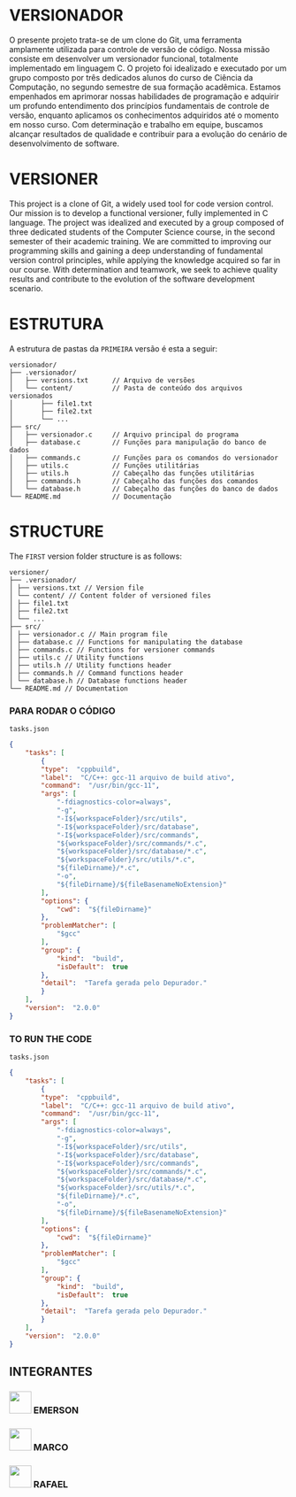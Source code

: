# VERSIONADOR

O presente projeto trata-se de um clone do Git, uma ferramenta amplamente utilizada para controle de versão de código. Nossa missão consiste em desenvolver um versionador funcional, totalmente implementado em linguagem C. O projeto foi idealizado e executado por um grupo composto por três dedicados alunos do curso de Ciência da Computação, no segundo semestre de sua formação acadêmica. Estamos empenhados em aprimorar nossas habilidades de programação e adquirir um profundo entendimento dos princípios fundamentais de controle de versão, enquanto aplicamos os conhecimentos adquiridos até o momento em nosso curso. Com determinação e trabalho em equipe, buscamos alcançar resultados de qualidade e contribuir para a evolução do cenário de desenvolvimento de software.

# VERSIONER

This project is a clone of Git, a widely used tool for code version control. Our mission is to develop a functional versioner, fully implemented in C language. The project was idealized and executed by a group composed of three dedicated students of the Computer Science course, in the second semester of their academic training. We are committed to improving our programming skills and gaining a deep understanding of fundamental version control principles, while applying the knowledge acquired so far in our course. With determination and teamwork, we seek to achieve quality results and contribute to the evolution of the software development scenario.

# ESTRUTURA
A estrutura de pastas da `PRIMEIRA` versão é esta a seguir:
```
versionador/
├── .versionador/
│   ├── versions.txt      // Arquivo de versões
│   └── content/          // Pasta de conteúdo dos arquivos versionados
│       ├── file1.txt
│       ├── file2.txt
│       └── ...
├── src/
│   ├── versionador.c     // Arquivo principal do programa
│   ├── database.c        // Funções para manipulação do banco de dados
│   ├── commands.c        // Funções para os comandos do versionador
│   ├── utils.c           // Funções utilitárias
│   ├── utils.h           // Cabeçalho das funções utilitárias
│   ├── commands.h        // Cabeçalho das funções dos comandos
│   └── database.h        // Cabeçalho das funções do banco de dados
└── README.md             // Documentação
```

# STRUCTURE
The `FIRST` version folder structure is as follows:
```
versioner/
├── .versionador/
│ ├── versions.txt // Version file
│ └── content/ // Content folder of versioned files
│ ├── file1.txt
│ ├── file2.txt
│ └── ...
├── src/
│ ├── versionador.c // Main program file
│ ├── database.c // Functions for manipulating the database
│ ├── commands.c // Functions for versioner commands
│ ├── utils.c // Utility functions
│ ├── utils.h // Utility functions header
│ ├── commands.h // Command functions header
│ └── database.h // Database functions header
└── README.md // Documentation
```

### PARA RODAR O CÓDIGO
`tasks.json`
```json
{
	"tasks": [
		{
		"type":  "cppbuild",
		"label":  "C/C++: gcc-11 arquivo de build ativo",
		"command":  "/usr/bin/gcc-11",
		"args": [
			"-fdiagnostics-color=always",
			"-g",
			"-I${workspaceFolder}/src/utils",
			"-I${workspaceFolder}/src/database",
			"-I${workspaceFolder}/src/commands",
			"${workspaceFolder}/src/commands/*.c",
			"${workspaceFolder}/src/database/*.c",
			"${workspaceFolder}/src/utils/*.c",
			"${fileDirname}/*.c",
			"-o",
			"${fileDirname}/${fileBasenameNoExtension}"
		],
		"options": {
			"cwd":  "${fileDirname}"
		},
		"problemMatcher": [
			"$gcc"
		],
		"group": {
			"kind":  "build",
			"isDefault":  true
		},
		"detail":  "Tarefa gerada pelo Depurador."
		}
	],
	"version":  "2.0.0"
}
```

### TO RUN THE CODE
`tasks.json`
```json
{
	"tasks": [
		{
		"type":  "cppbuild",
		"label":  "C/C++: gcc-11 arquivo de build ativo",
		"command":  "/usr/bin/gcc-11",
		"args": [
			"-fdiagnostics-color=always",
			"-g",
			"-I${workspaceFolder}/src/utils",
			"-I${workspaceFolder}/src/database",
			"-I${workspaceFolder}/src/commands",
			"${workspaceFolder}/src/commands/*.c",
			"${workspaceFolder}/src/database/*.c",
			"${workspaceFolder}/src/utils/*.c",
			"${fileDirname}/*.c",
			"-o",
			"${fileDirname}/${fileBasenameNoExtension}"
		],
		"options": {
			"cwd":  "${fileDirname}"
		},
		"problemMatcher": [
			"$gcc"
		],
		"group": {
			"kind":  "build",
			"isDefault":  true
		},
		"detail":  "Tarefa gerada pelo Depurador."
		}
	],
	"version":  "2.0.0"
}
```


## INTEGRANTES



### <img src="https://lh3.googleusercontent.com/fife/APg5EOZOEpbjVFaEpTKNEmWzYPerLFZUqzU_E4QoOlfogAefFEp2zx57LOk0vgwkpVkp62zY9ITQUDTVwTuBeO8fslpqwr8B_K67Q1jUAu1vDP5zaiRIAZizTUCasianWnWSra8S7wKPtXkx_4jfRAN_SRr5UknYtTJIE5Ne8Y1q--69GxtJnncGsbwz6QcMNzo9GXBa_AF7Hy5qM5x_FZ5CLvTNJvy4WYoUqWsa5Ziy7Xfit8L5VucxYgGRiER7lTxIP-0-rvMqHaWBmd2wMXlyGuDKxXF5ILZ6cpi6yCu_YVaH_HzjrOqjYC2QtPzxWxIVcPbwXJTDBBJ7kFjIUbfQ_fxQ2ZihCry3wNJTPbO5SXJDzj1I1jbcIz0Yw0f97PNf76iB0fHXU96ULM7iGiIecxmpXkiButZNr9Dah--Rz4iGHQnEsRQX0Fh51hGAJcocjz7zperdrCHsLQaVWNj6qY_BHhpNHy2_wP2M000TKcL25x6ZK8vRJc24ZkJkWpbZGffnZ7e_73olf-b7bgRnHxrWrgySjInDI7j1mXx2607UEVa_2LhG8DQjSMGy0Artv1N4gzOzBPvUE_jZewVhv0BbF3QfF9npkCuEIq4wLmNPCFpXkAAjvByWEuomOgvKnPeKDcTvdW-Bt8SYyuv79KO_d17Aq9i885c2ET3bxO0d85oh_QYNrlU88IbMJp5GZlkdWy0emSPpm-NLT0z5jHTQkfiWszFb2D_Z0SMEPXc0WwM2CJLU15E8FsSqPgHaZAy7GtDyCkioO_HerKpLyzKCEnAMVkb9j7dHpYsl-qWI7x8mgqr0EITXFwmBGKLBJN9w9u4NstIjN_N6SXH3zqacVyV-h0SJuzle7mXPqv146dMCOFl9NTRKBY6Kbk9r1b-ElIM8lF9cd7Ofgd6fzycIzjHFb4BqIej1KvAULcNtLxtNLG7ctbtqhABin7L7gz0sBEdTYCywDEYzEAbe2lo7euFiSnMYzZ9hdTKij86q9RIXAffDzwmQPyT-cJbwAmkLUz3ZrZD6GamGlKkraylenPMSeHMXHmakULGvsew02M4MFDyn64ZfHy3uLQ8JzMWAZpprAOkeiYTymHS5815ry-KWfD88NSZ2vCkDkpvdFdfQEJtCQltztmkPaPUF2zLbB9o5Pv0DNJW1swpNHJG18S89aI34wo_lZr5Y5ViEOFtcZPWFdYP2GMkdbXvelMejcZSVGqzt3LymljOlab75zzDRbAojF7JKr8FqHJLM990F_s4pXNVHhGzgZ0bHtViUzQK5SCSE_2u4DhuvIEoNHEfSASCk3iIWGG23AriZFlJ_JxFg3-wWxHWC0dHQs6hG3ZW_NvFDfUjfRYsTah4mBSYfdzmqwb8SGMv9_q9VhAmQlImay9ilrymxkvY-CmB36we16mlZ9xrhsqe6B7suyHJQxO0k9jC6dwrZmgjOMYqmNcgOZNI1-YzCmKq4qSHdVO2AvmIONOx9qWdQo5y04PPDdfi26fMGhUE2XJ_998ddgvNO8MPuptlhVhULnH5C1g1bbDfF54IBOmIzwLScal7MtbcCrjB3kKha7f8um7kCNJ9vvbG4RnWoNXB4tFHKMKVlP-uGjmg=w1365-h946" height="40"> EMERSON

###  <img src="https://lh3.googleusercontent.com/fife/APg5EOax2BXI9ql9wfBfQ5rXOfyfEQh5cQT9rPx_yNo3dtxL4pCV9x2hizGCB4Dhd5WFLKw188hakgeYQU6HgHvQVa1r3XlTNNRMD47ZASn79dNVdrlBXzzRXtAYj4K4BZ6EKVY2lolbIel6kStiorw6MfPOK-CBdrMUmjCL8fJVu4M8EYA_Xspv0x9QXW1oZABn0Qxvl_CXBP3gFXvllhVcF6ykuWwIH2F34ft4KNsEYLLnVja8J6ahzSDZtN54Zuy_QgHxgzPuGWxtsoFlWTrz4Vj8htiFo8FhjNUTYu3ktqykxVz5mWl_CUs3s_EpPIKHcRMwVAxqt1FQXygM7YkvtzLXWLIW-GH9jqjmHU9zgGy__kOhRfyHB7mcsRPSScujr-dztJ_ZYH_ubBcpbNcoOwlYwSirzI31XTKe72169xNrlhbOPNsFr8Ks_XbPu7AH68B15NRCDhcb5eR2R5s8x5rMqJWgN1VLm-J9_w-oRDCnxC7_g1CxUU_7maIzqda3CI1c7S8XMX20_3xtp-LVLGGQV99zFOttc6pwLQdfEVr4AtwnuwT-wQxaCnR2D1tvb57Aat-ueqX66mpBNMgKbVMyiztlTzVlJhcQZLG444NgjngvtZcFTc9cCzIdBcL42lbtceM3ayiijbtz6iVmmKRZx_Nn1kI8xC-n5apfkvz-yfqCco37T5fhRq7X8ynDQAoHYAM_cN_WcMUXiMiri9AUWmZmUipRg7Hwh-aMboq8RII-KGzrnkyKhT5ewx3Lo3xrmOyB0yX280Y9EOzRZKWkjAFGO1NyQpR4obrflxaYAfWoomZ5TuoxYwqfq3CczFBdckF6uJF9xnwW3eBMdDbt3lzr0cfsvo7fns24YyN1g5uEjOQRjWJyj3IKPCAwFmAAnxRF9CSXN8C36x_wfa1-9tIwjZIDVnzaEgzT1XSZ4oDnG51VewMLpdKu8DQbtin3Q3TIPniC7h2E0v_wWTBZHejKyOQCkpBAbZJoxmDKJgHZEw668ytRFzKLe5-Y_IlaAyVOxCroCOTRfsgAgeN3z6u_v3HlGBMLlf_WUtF8SonQ1QOjB43QChcvy6DB-tgyu0eJhYNTg383zJVnNNNX7Ln0ZbIjAhm-vL1xlywdlA5IgOr3vdUD8wDUTBAWcWSoq0ykpWkNKm7N7uQmsfd0DWouFydZqCZHF2I5djWQNCLvREPRj8IKg6GAN3Zaxx73u8aOYzjwpGN2n90OY13ivwGtONgGHLH2r75xowiTFlK0_BST64srgMNv7GrxodeR5iedbJQcD40gj6DsF-0KSWXsIM6bcdntJjsyalbmaIHNLXfKeaoVqwNd8MjlsO4yaF9myoqWADLQ3HByxEFht9O9cckARVsXxT23ScLA855JpeBVcDA04KxonGN9dyeAqJeIVZ_mxthEM1xkALvezg9iVJcuSBtViBzyqaCA5RDFnoeTKKB_4_tGujka5PEsSnkTDg-TAAvi8KKKdWB7hDNdjxMDlRJxrLf4YpORGygx9XwxoOXu2jLHkydXj-foVHHqAPgonckBIALpGVmr6-j6E87W_2SpVvHgx9Q3WJ6gKNwhvNbHeDpwZs8SV9RCyAJygm_nCfI=w1920-h946" height="40">  MARCO 




### <img src="https://lh3.googleusercontent.com/fife/APg5EOZ55ce6RRYMC8hxYjDWcwfu1qvjq_FNX7OO0ETv1HD3Zy2WRNM2MSFsCXZ7YwCpQ11E6DzlIaYzxo1QPTDTCXQUA8IsyZLsnnlPOvwvmBCaqUn5wmB97E9LDX4MJbDlpKqyy9jZ7MxVdlJ-e99gb1CLWAHH2LpPIFhbaNCORu6-qgsZOI7BHl8SbQuS0u0bQqf9sUmsXW4H9IlVHjIZJYLUFGzqzmgzdK4p_WgERuktbcOlsyHwDbz44Zmn2zVSEVmmexcEVbQQkuK7z_AEAmAaG3_33OmIrzNKQ12FPewMbpjGZ4TGnpMHp6cKaZeJqQanKZr53eOTi5eMs0shDHQU6kxXfAPPw6Hf5GU6Y5npj7HLdc3sN9YG7B71aQWWrvbSr03i-7ueaEhzX0qaxl1yTlHSugmVIlm30Xr7LUywP0yX7i1lggKwb9H_b8olK5KEEE0WSv2RHlnkk7r19AdhCvlLfhvXKPSLmMtDv1cg74pGIobuxNDV8DusvkD2IgWc4i-aGXIkLr6TWcSql1v8hJZSFKqXPEq7tMRVRtDrQyTUrXRJtXMMXHSZCciq2RQT3HY1QdL9ve2KTwn4nbK4K5qEiOH4_W3uGAFGrYA7_gtHik2w1rXWrRKS0e8mJtiHZUOH2bYq3Wod30edApZuVZ63tI4yBsunZw57JpVUHV95XO4WVQzx3TPh8G-fCtu7vrVjonly4QDmmpOmA8JnxWpK_1mwRaSgwhZM9lqRvwVVzFFOnCWbKbgSPz_hXP3Jn_dJi7WuOfn16uIjvtRduBCbDn-l6b8idsTbGcP1Xh9VUJQgT0ImAeTrB-fhDISTQ4_rJPLZj8vArSjadPNAxfj5oSFg1GmOhRr-cjDz0Zf3za42X4q0CYAMlPSyKbo_XC-pP2wh9c56PTdfV-eUA5uk01kpxcqSFooW72bni2noP-c2_mzqeZND8nM7ARaWpGJhmt1_TD7_n49dKe2rRKqWdWXDXSI1FKw7H5xBJM5b55Kpb9w5eWw5sxu0wTrLpvQu5wRqjm-mEzMMJmpVGTLPjDQWYbqzoxkyu-TZZJmc7AyLu2mAVal7aeWBFmp18AD4KJZrOgjZSjRp6IL6GgAvPlBIpr_ePRpJzqJ-iqP5pItV2DE4RsgZwF4JJeJxz4fKq1inp9MU6aHINiFzh3biCfwu9ZoHcuOZw-WnHi3dOu_pJmnnM1SMQISzh-2nV3e9LmSHKCue719kvAz5ihhVM2JGwtU5YKLpCjVE6rXYfkjDMMGhEN6NyEw6Bobz6f6g14dj7Scr9GtyjbqEVMSHe4Ct7Tp8x0skCLucfs0XVpVTQ2Eeder9renuiHbkdcQuFs4Y85UxHvvuYcn8hMLIJgBZ_MoDnPo_demk569AtQIEUTPaOenCK3FxsipW3HeLQOpYVFiQP_sulvJk_MrMSbiAaCCvKMALO29MIhKrYrP8CZEW9a6dNbZNoI_0IM1i5SfhGm_QqMy1Rg0CmjWffJniFB2NZtjn3ecDwX3u3VAI1Of7jlJwfMkqf2ZN5g1djAgD0Yw6iaDzdTm-pVo_1E126QoBm-9oue38401YElM1iMRsx1kMN1CQD054pEDMBIwmcWE=w1365-h946" height="40"> RAFAEL


